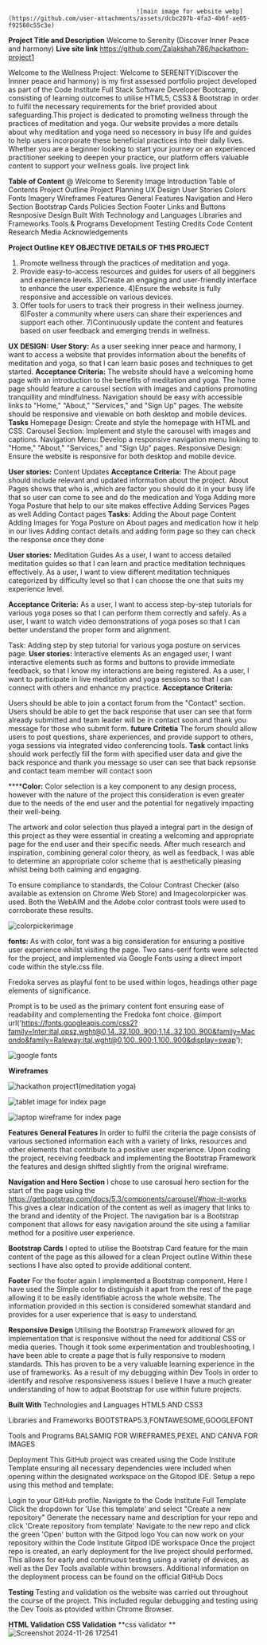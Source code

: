 

                                        ![main image for website webp](https://github.com/user-attachments/assets/dcbc207b-4fa3-4b6f-ae05-f92560c55c3e)

**Project Title and Description**
 Welcome to Serenity (Discover Inner Peace and harmony)
 **Live site link**
https://github.com/Zalakshah786/hackathon-project1

Welcome to the Wellness Project: Welcome to SERENITY(Discover the Innner peace and harmony) is my first assessed portfolio project developed as part of the Code Institute Full Stack Software Developer Bootcamp, consisting of learning outcomes to utilise HTML5, CSS3 & Bootstrap in order to fulfil the necessary requirements for the brief provided about safeguarding.This project is dedicated to promoting wellness through the practices of meditation and yoga. Our website provides a more details about why meditation and yoga need so necessory in busy life and  guides to help users incorporate these beneficial practices into their daily lives. Whether you are a beginner looking to start your journey or an experienced practitioner seeking to deepen your practice, our platform offers valuable content to support your wellness goals.
live project link 

**Table of Content**
@ Welcome to Serenity Image 
Introduction
Table of Contents
Project Outline
Project Planning
UX Design
User Stories
Colors
Fonts
Imagery
Wireframes
Features
General Features
Navigation and Hero Section
Bootstrap Cards
Policies Section
Footer
Links and Buttons
Resnposive Design
Built With
Technology and Languages
Libraries and Frameworks
Tools & Programs
Development
Testing
Credits
Code
Content Research
Media
Acknowledgements
 
 **Project Outline KEY OBJECTIVE DETAILS OF THIS PROJECT**

   1) Promote wellness through the practices of meditation and yoga.
   2) Provide easy-to-access resources and guides for users of all begginers and experience levels.
   3)Create an engaging and user-friendly interface to enhance the user experience.
   4)Ensure the website is fully responsive and accessible on various devices.
   5) Offer tools for users to track their progress in their wellness journey.
   6)Foster a community where users can share their experiences and support each other.
   7)Continuously update the content and features based on user feedback and emerging trends in wellness.

**UX DESIGN:**
**User Story:**
As a user seeking inner peace and harmony, I want to access a website that provides information about the benefits of meditation and yoga, so that I can learn basic poses and techniques to get started.
**Acceptance Criteria:**
The website should have a welcoming home page with an introduction to the benefits of meditation and yoga.
The home page should feature a carousel section with images and captions promoting tranquillity and mindfulness.
Navigation should be easy with accessible links to "Home," "About," "Services," and "Sign Up" pages.
The website should be responsive and viewable on both desktop and mobile devices.
**Tasks**
Homepage Design: Create and style the homepage with HTML and CSS.
Carousel Section: Implement and style the carousel with images and captions.
Navigation Menu: Develop a responsive navigation menu linking to "Home," "About," "Services," and "Sign Up" pages.
Responsive Design: Ensure the website is responsive for both desktop and mobile device. 


**User stories:**
Content Updates
**Acceptance Criteria:**
The About page should include relevant and updated information about the project.
About Pages shows that who is ,which are factor you should do it in your busy life that so user can come to see and do the medication and Yoga
Adding more Yoga Posture that help to our site makes effective
Adding Services Pages as well
Adding Contact pages
**Tasks:**
Adding the About page Content
Adding Images for Yoga Posture on About pages and medication how it help in our lives
Adding contact details and adding form page so they can check the response once they done

**User stories:**
Meditation Guides
As a user, I want to access detailed meditation guides so that I can learn and practice meditation techniques effectively.
As a user, I want to view different meditation techniques categorized by difficulty level so that I can choose the one that suits my experience level.

**Acceptance Criteria:**
As a user, I want to access step-by-step tutorials for various yoga poses so that I can perform them correctly and safely.
As a user, I want to watch video demonstrations of yoga poses so that I can better understand the proper form and alignment.
                                                                              
Task:
Adding step by step tutorial for various yoga posture on services page.
**User stories:**
Interactive elements
As an engaged user, I want interactive elements such as forms and buttons to provide immediate feedback, so that I know my interactions are being registered.
As a user, I want to participate in live meditation and yoga sessions so that I can connect with others and enhance my practice.
**Acceptance Criteria:**

Users should be able to join a contact forum from the "Contact" section.
Users should be able to get the back response that user can see that form already submitted and team leader will be in contact soon.and thank you message for those who submit form.
**future  Critetia**
The forum should allow users to post questions, share experiences, and provide support to others, yoga sessions via integrated video conferencing tools.
**Task**
contact links should work perfectly 
fill the form with specified user data and give the back responce and thank you message so user can see that back repsonse and contact team member will contact soon 


******Color:**
Color selection is a key component to any design process, however with the nature of the project this consideration is even greater due to the needs of the end user and the potential for negatively impacting their well-being.

The artwork and color selection thus played a integral part in the design of this project as they were essential in creating a welcoming and appropriate page for the end user and their specific needs. After much research and inspiration, combining general color theory, as well as feedback, I was able to determine an appropriate color scheme that is aesthetically pleasing whilst being both calming and engaging.

To ensure compliance to standards, the Colour Contrast Checker (also available as extension on Chrome Web Store)  and Imagecolorpicker was used.
Both the WebAIM and the Adobe color contrast tools were used to corroborate these results.


![colorpickerimage](https://github.com/user-attachments/assets/9940f687-fc3a-4c90-8139-81fd31fa8089)

**fonts:**
As with color, font was a big consideration for ensuring a positive user experience whilst visiting the page.
Two sans-serif fonts were selected for the project, and implemented via Google Fonts using a direct import code within the style.css file.

Fredoka serves as playful font to be used within logos, headings other page elements of significance.

Prompt is to be used as the primary content font ensuring ease of readability and complementing the Fredoka font choice.
@import url('https://fonts.googleapis.com/css2?family=Inter:ital,opsz,wght@0,14..32,100..900;1,14..32,100..900&family=Macondo&family=Raleway:ital,wght@0,100..900;1,100..900&display=swap');

![google fonts](https://github.com/user-attachments/assets/38ec37fd-0f65-4ee3-80bc-137521cd091d)

**Wireframes**

![hackathon project1(meditation   yoga)](https://github.com/user-attachments/assets/d816c5bf-6e77-4278-8afa-bbb365b3944d)





![tablet image for index page](https://github.com/user-attachments/assets/567d9b48-b875-429a-8a51-2d3805444219)




![laptop wireframe for index page](https://github.com/user-attachments/assets/61725ccd-383b-4f37-b18c-504310159bb1)





**Features**
**General Features**
In order to fulfil the criteria the page consists of various sectioned information each with a variety of links, resources and other elements that contribute to a positive user experience.
Upon coding the project, receiving feedback and implementing the Bootstrap Framework the features and design shifted slightly from the original wireframe.


**Navigation and Hero Section**
I chose to use carosual hero section for the start of the page using the https://getbootstrap.com/docs/5.3/components/carousel/#how-it-works
This gives a clear indication of the content as well as imagery that links to the brand and identity of the Project.
The navigation bar is a Bootstrap component that allows for easy navigation around the site using a familiar method for a positive user experience.

**Bootstrap Cards**
I opted to utilise the Bootstrap Card feature for the main content of the page as this allowed for a clean Project outline
Within these sections I have also opted to provide additional content.

**Footer**
For the footer again I implemented a Bootstrap component.
Here I have used the Simple color to  distinguish it apart from the rest of the page allowing it to be easily identifiable across the whole website.
The information provided in this section is considered somewhat standard and provides for a user experience that is easy to understand.

**Responsive Design**
Utilising the Bootstrap Framework allowed for an implementation that is responsive without the need for additional CSS or media queries.
Though it took some experimentation and troubleshooting, I have been able to create a page that is fully responsive to modern standards.
This has proven to be a very valuable learning experience in the use of frameworks. As a result of my debugging within Dev Tools in order to identify and resolve responsiveness issues I believe I have a much greater understanding of how to adpat Bootstrap for use within future projects.


**Built With**
Technologies and Languages
HTML5 AND CSS3

Libraries and Frameworks
BOOTSTRAP5.3,FONTAWESOME,GOOGLEFONT

Tools and Programs
BALSAMIQ FOR WIREFRAMES,PEXEL AND CANVA FOR IMAGES

Deployment
This GitHub project was created using the Code Institute Template ensuring all necessary dependencies were included when opening within the designated workspace on the Gitopod IDE.
Setup a repo using this method and template:

Login to your GitHub profile.
Navigate to the Code Institute Full Template
Click the dropdown for 'Use this template' and select "Create a new repository"
Generate the necessary name and description for your repo and click 'Create repository from template'
Navigate to the new repo and click the green 'Open' button with the Gitpod logo
You can now work on your repository within the Code Institute Gitpod IDE workspace
Once the project repo is created, an early deployment for the live project should performed.
This allows for early and continuous testing using a variety of devices, as well as the Dev Tools available within browsers.
Additional information on the deployment process can be found on the official GitHub Docs

**Testing**
Testing and validation os the website was carried out throughout the course of the project.
This included regular debugging and testing using the Dev Tools as ptovided within Chrome Browser.

**HTML Validation**
**CSS Validation**
**css validator **
![Screenshot 2024-11-26 172541](https://github.com/user-attachments/assets/d21b7fb7-d4c0-498a-a31d-428202498a18)
                                                                                            
